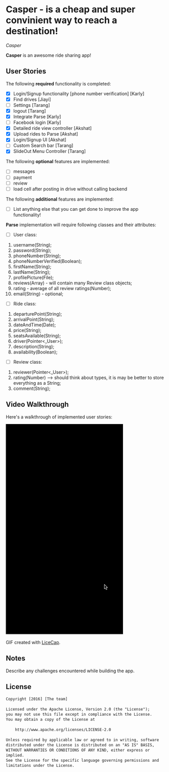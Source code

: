 # Casper - is a cheap and super convinient way to reach a destination!

*Casper*

**Casper** is an awesome ride sharing app!

## User Stories

The following **required** functionality is completed:
- [x] Login/Signup functionality [phone number verification] [Karly]
- [x] Find drives [Jiayi]
- [ ] Settings [Tarang]
- [x] logout [Tarang]
- [x] Integrate Parse [Karly]
- [ ] Facebook login [Karly]
- [x] Detailed ride view controller [Akshat]
- [x] Upload rides to Parse [Akshat]
- [x] Login/Signup UI [Akshat] 
- [ ] Custom Search bar [Tarang]
- [x] SlideOut Menu Controller [Tarang]

The following **optional** features are implemented:
- [ ] messages
- [ ] payment
- [ ] review
- [ ] load cell after posting in drive without calling backend

The following **additional** features are implemented:
- [ ] List anything else that you can get done to improve the app functionality!

**Parse** implementation will require following classes and their attributes:
- [ ] User class:
1. username(String);
2. password(String);
3. phoneNumber(String);
4. phoneNumberVerified(Boolean);
5. firstName(String);
6. lastName(String);
7. profilePicture(File);
8. reviews(Array) - will contain many Review class objects;
9. rating - average of all review ratings(Number);
10. email(String) - optional;

- [ ] Ride class:
1. departurePoint(String);
2. arrivalPoint(String);
3. dateAndTime(Date);
4. price(String);
5. seatsAvailable(String);
5. driver(Pointer<_User>);
6. description(String);
7. availability(Boolean);

- [ ] Review class:
1. reviewer(Pointer<_User>);
2. rating(Number) --> should think about types, it is may be better to store everything as a String;
3. comment(String);

## Video Walkthrough 

Here's a walkthrough of implemented user stories:

<img src='https://github.com/RideSharingApp/RideSharingApp/blob/master/RideShare_gif.gif' title='Video Walkthrough' width='' alt='Video Walkthrough' />

GIF created with [LiceCap](http://www.cockos.com/licecap/).

## Notes

Describe any challenges encountered while building the app.

## License

    Copyright [2016] [The team]

    Licensed under the Apache License, Version 2.0 (the "License");
    you may not use this file except in compliance with the License.
    You may obtain a copy of the License at

        http://www.apache.org/licenses/LICENSE-2.0

    Unless required by applicable law or agreed to in writing, software
    distributed under the License is distributed on an "AS IS" BASIS,
    WITHOUT WARRANTIES OR CONDITIONS OF ANY KIND, either express or implied.
    See the License for the specific language governing permissions and
    limitations under the License.

